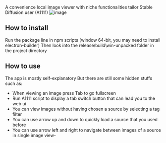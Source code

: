 A convenience local image viewer with niche functionalities tailor Stable Diffusion user (A1111)
![image](https://github.com/TheLastKin/HTransfer/assets/71256843/55f24d01-ddfe-4941-bf07-8c99a23164ee)

## How to install
Run the package line in npm scripts (window 64-bit, you may need to install electron-builder)
Then look into the release\build\win-unpacked folder in the project directory
## How to use
The app is mostly self-explanatory
But there are still some hidden stuffs such as:
- When viewing an image press Tab to go fullscreen
- Run A1111 script to display a tab switch button that can lead you to the web ui
- You can view images without having chosen a source by selecting a tag filter
- You can use arrow up and down to quickly load a source that you used before
- You can use arrow left and right to navigate between images of a source in single image view-

